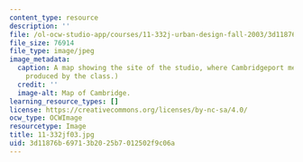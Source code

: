 ```yaml
---
content_type: resource
description: ''
file: /ol-ocw-studio-app/courses/11-332j-urban-design-fall-2003/3d11876b69713b2025b7012502f9c06a_11-332jf03.jpg
file_size: 76914
file_type: image/jpeg
image_metadata:
  caption: A map showing the site of the studio, where Cambridgeport meets MIT. (Image
    produced by the class.)
  credit: ''
  image-alt: Map of Cambridge.
learning_resource_types: []
license: https://creativecommons.org/licenses/by-nc-sa/4.0/
ocw_type: OCWImage
resourcetype: Image
title: 11-332jf03.jpg
uid: 3d11876b-6971-3b20-25b7-012502f9c06a
---
```

